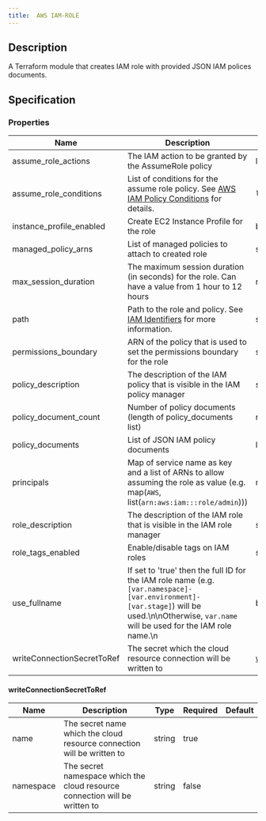 ```yaml
---
title:  AWS IAM-ROLE
---
```


## Description

A Terraform module that creates IAM role with provided JSON IAM polices documents.

## Specification


### Properties

 Name | Description | Type | Required | Default 
 ------------ | ------------- | ------------- | ------------- | ------------- 
 assume_role_actions | The IAM action to be granted by the AssumeRole policy | list(string) | false |  
 assume_role_conditions | List of conditions for the assume role policy. See [AWS IAM Policy Conditions](https://docs.aws.amazon.com/IAM/latest/UserGuide/reference_policies_elements_condition.html) for details. | `list(map(list(string)))` | false |  
 instance_profile_enabled | Create EC2 Instance Profile for the role | bool | false |  
 managed_policy_arns | List of managed policies to attach to created role | set(string) | false |  
 max_session_duration | The maximum session duration (in seconds) for the role. Can have a value from 1 hour to 12 hours | number | false |  
 path | Path to the role and policy. See [IAM Identifiers](https://docs.aws.amazon.com/IAM/latest/UserGuide/reference_identifiers.html) for more information. | string | false |  
 permissions_boundary | ARN of the policy that is used to set the permissions boundary for the role | string | false |  
 policy_description | The description of the IAM policy that is visible in the IAM policy manager | string | false |  
 policy_document_count | Number of policy documents (length of policy_documents list) | number | false |  
 policy_documents | List of JSON IAM policy documents | list(string) | false |  
 principals | Map of service name as key and a list of ARNs to allow assuming the role as value (e.g. map(`AWS`, list(`arn:aws:iam:::role/admin`))) | map(list(string)) | false |  
 role_description | The description of the IAM role that is visible in the IAM role manager | string | true |  
 role_tags_enabled | Enable/disable tags on IAM roles | string | false |  
 use_fullname | If set to 'true' then the full ID for the IAM role name (e.g. `[var.namespace]-[var.environment]-[var.stage]`) will be used.\n\nOtherwise, `var.name` will be used for the IAM role name.\n | bool | false |  
 writeConnectionSecretToRef | The secret which the cloud resource connection will be written to | [writeConnectionSecretToRef](#writeConnectionSecretToRef) | false |  


#### writeConnectionSecretToRef

 Name | Description | Type | Required | Default 
 ------------ | ------------- | ------------- | ------------- | ------------- 
 name | The secret name which the cloud resource connection will be written to | string | true |  
 namespace | The secret namespace which the cloud resource connection will be written to | string | false |  
